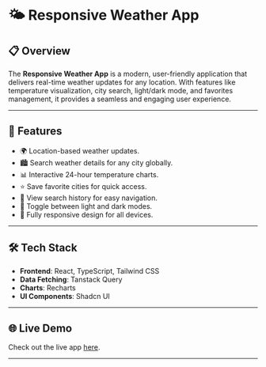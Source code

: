 # 🌤️ Responsive Weather App  

## 📋 Overview  
The **Responsive Weather App** is a modern, user-friendly application that delivers real-time weather updates for any location. With features like temperature visualization, city search, light/dark mode, and favorites management, it provides a seamless and engaging user experience.  

---

## 🚀 Features  
- 🌍 Location-based weather updates.  
- 🏙️ Search weather details for any city globally.  
- 📊 Interactive 24-hour temperature charts.  
- ⭐ Save favorite cities for quick access.  
- 💾 View search history for easy navigation.  
- 🌈 Toggle between light and dark modes.  
- 📱 Fully responsive design for all devices.  

---

## 🛠️ Tech Stack  
- **Frontend**: React, TypeScript, Tailwind CSS  
- **Data Fetching**: Tanstack Query  
- **Charts**: Recharts  
- **UI Components**: Shadcn UI  

---


## 🌐 Live Demo  
Check out the live app [here](https://climo.onrender.com/).  

---


